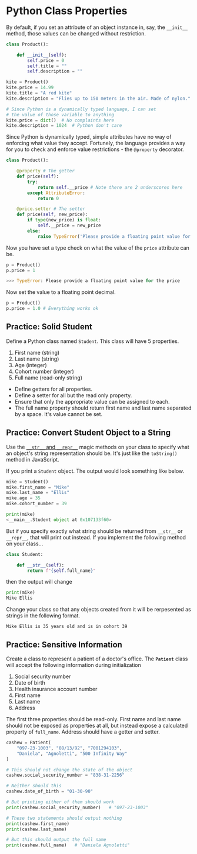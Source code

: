 # Python Class Properties

By default, if you set an attribute of an object instance in, say, the `__init__` method, those values can be changed without restriction.

```py
class Product():

    def __init__(self):
        self.price = 0
        self.title = ""
        self.description = ""

kite = Product()
kite.price = 14.99
kite.title = "A red kite"
kite.description = "Flies up to 150 meters in the air. Made of nylon."

# Since Python is a dynamically typed language, I can set
# the value of those variable to anything
kite.price = dict()  # No complaints here
kite.description = 1024  # Python don't care
```

Since Python is dynamically typed, simple attributes have no way of enforcing what value they accept. Fortunely, the language provides a way for you to check and enforce value restrictions - the `@property` decorator.


```py
class Product():

    @property # The getter
    def price(self):
        try:
            return self.__price # Note there are 2 underscores here
        except AttributeError:
            return 0

    @price.setter # The setter
    def price(self, new_price):
        if type(new_price) is float:
            self.__price = new_price
        else:
            raise TypeError('Please provide a floating point value for the price')
```

Now you have set a type check on what the value of the `price` attribute can be.

```py
p = Product()
p.price = 1

>>> TypeError: Please provide a floating point value for the price
```

Now set the value to a floating point decimal.

```py
p = Product()
p.price = 1.0 # Everything works ok
```

## Practice: Solid Student

Define a Python class named `Student`. This class will have 5 properties.

1. First name (string)
1. Last name (string)
1. Age (integer)
1. Cohort number (integer)
1. Full name (read-only string)

* Define getters for all properties.
* Define a setter for all but the read only property.
* Ensure that only the appropriate value can be assigned to each.
* The full name property should return first name and last name separated by a space. It's value cannot be set.

## Practice: Convert Student Object to a String

Use the [`__str__` and `__repr__`](https://realpython.com/lessons/how-and-when-use-__str__/) magic methods on your class to specify what an object's string representation should be. It's just like the `toString()` method in JavaScript.

If you print a `Student` object. The output would look something like below.

```py
mike = Student()
mike.first_name = "Mike"
mike.last_name = "Ellis"
mike.age = 35
mike.cohort_number = 39

print(mike)
<__main__.Student object at 0x107133f60>
```

But if you specify exactly what string should be returned from `__str__` or `__repr__`, that will print out instead. If you implement the following method on your class...

```py
class Student:

    def __str__(self):
        return f"{self.full_name}"
```

then the output will change

```py
print(mike)
Mike Ellis
```

Change your class so that any objects created from it will be rerpesented as strings in the following format.

```haml
Mike Ellis is 35 years old and is in cohort 39
```

## Practice: Sensitive Information

Create a class to represent a patient of a doctor's office. The **`Patient`** class will accept the following information during initialization

1. Social security number
1. Date of birth
1. Health insurance account number
1. First name
1. Last name
1. Address

The first three properties should be read-only. First name and last name should not be exposed as properties at all, but instead expose a calculated property of `full_name`. Address should have a getter and setter.

```py
cashew = Patient(
    "097-23-1003", "08/13/92", "7001294103",
    "Daniela", "Agnoletti", "500 Infinity Way"
)

# This should not change the state of the object
cashew.social_security_number = "838-31-2256"

# Neither should this
cashew.date_of_birth = "01-30-90"

# But printing either of them should work
print(cashew.social_security_number)   # "097-23-1003"

# These two statements should output nothing
print(cashew.first_name)
print(cashew.last_name)

# But this should output the full name
print(cashew.full_name)   # "Daniela Agnoletti"



```
